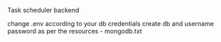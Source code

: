 Task scheduler backend

change .env according to your db credentials
create db and username password as per the resources - mongodb.txt
